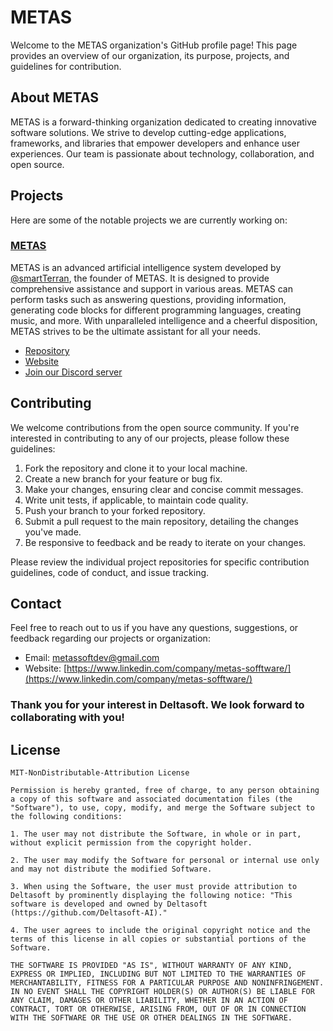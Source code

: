 # METAS

Welcome to the METAS organization's GitHub profile page! This page provides an overview of our organization, its purpose, projects, and guidelines for contribution.

## About METAS

METAS is a forward-thinking organization dedicated to creating innovative software solutions. We strive to develop cutting-edge applications, frameworks, and libraries that empower developers and enhance user experiences. Our team is passionate about technology, collaboration, and open source.

## Projects

Here are some of the notable projects we are currently working on:

### [METAS](https://github.com/METAS-Software)

METAS is an advanced artificial intelligence system developed by [@smartTerran](https://github.com/smartTerran), the founder of METAS. It is designed to provide comprehensive assistance and support in various areas. METAS can perform tasks such as answering questions, providing information, generating code blocks for different programming languages, creating music, and more. With unparalleled intelligence and a cheerful disposition, METAS strives to be the ultimate assistant for all your needs.

- [Repository](https://github.com/METAS-Software)
- [Website](https://www.linkedin.com/company/metas-sofftware/)
- [Join our Discord server](https://discord.gg/bHw8Mv9Y)

## Contributing

We welcome contributions from the open source community. If you're interested in contributing to any of our projects, please follow these guidelines:

1. Fork the repository and clone it to your local machine.
2. Create a new branch for your feature or bug fix.
3. Make your changes, ensuring clear and concise commit messages.
4. Write unit tests, if applicable, to maintain code quality.
5. Push your branch to your forked repository.
6. Submit a pull request to the main repository, detailing the changes you've made.
7. Be responsive to feedback and be ready to iterate on your changes.

Please review the individual project repositories for specific contribution guidelines, code of conduct, and issue tracking.

## Contact

Feel free to reach out to us if you have any questions, suggestions, or feedback regarding our projects or organization:

- Email: metassoftdev@gmail.com
- Website: [https://www.linkedin.com/company/metas-sofftware/](https://www.linkedin.com/company/metas-sofftware/)

### Thank you for your interest in Deltasoft. We look forward to collaborating with you!

## License

```
MIT-NonDistributable-Attribution License

Permission is hereby granted, free of charge, to any person obtaining a copy of this software and associated documentation files (the "Software"), to use, copy, modify, and merge the Software subject to the following conditions:

1. The user may not distribute the Software, in whole or in part, without explicit permission from the copyright holder.

2. The user may modify the Software for personal or internal use only and may not distribute the modified Software.

3. When using the Software, the user must provide attribution to Deltasoft by prominently displaying the following notice: "This software is developed and owned by Deltasoft (https://github.com/Deltasoft-AI)."

4. The user agrees to include the original copyright notice and the terms of this license in all copies or substantial portions of the Software.

THE SOFTWARE IS PROVIDED "AS IS", WITHOUT WARRANTY OF ANY KIND, EXPRESS OR IMPLIED, INCLUDING BUT NOT LIMITED TO THE WARRANTIES OF MERCHANTABILITY, FITNESS FOR A PARTICULAR PURPOSE AND NONINFRINGEMENT. IN NO EVENT SHALL THE COPYRIGHT HOLDER(S) OR AUTHOR(S) BE LIABLE FOR ANY CLAIM, DAMAGES OR OTHER LIABILITY, WHETHER IN AN ACTION OF CONTRACT, TORT OR OTHERWISE, ARISING FROM, OUT OF OR IN CONNECTION WITH THE SOFTWARE OR THE USE OR OTHER DEALINGS IN THE SOFTWARE.
```
